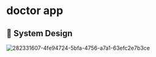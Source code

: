# doctor app

## 🎨   System Design

![282331607-4fe94724-5bfa-4756-a7a1-63efc2e7b3ce](https://github.com/He9sham/Doctor-app/assets/95132216/634175b4-4795-4608-835c-097761c003bf)
